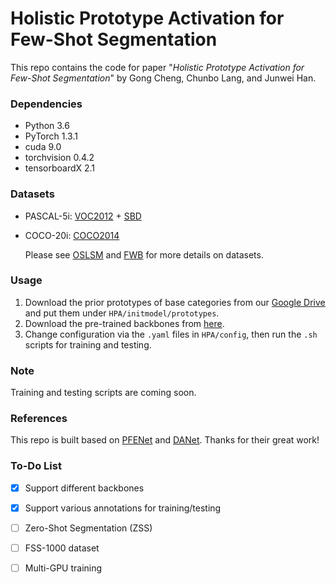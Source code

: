 # Holistic Prototype Activation for Few-Shot Segmentation

This repo contains the code for paper "*Holistic Prototype Activation for Few-Shot Segmentation*" by Gong Cheng, Chunbo Lang, and Junwei Han.

### Dependencies

- Python 3.6
- PyTorch 1.3.1
- cuda 9.0
- torchvision 0.4.2
- tensorboardX 2.1

### Datasets

- PASCAL-5i:  [VOC2012](http://host.robots.ox.ac.uk/pascal/VOC/voc2012/) + [SBD](http://home.bharathh.info/pubs/codes/SBD/download.html)
- COCO-20i:  [COCO2014](https://cocodataset.org/#download)

   Please see [OSLSM](https://arxiv.org/abs/1709.03410) and [FWB](https://openaccess.thecvf.com/content_ICCV_2019/html/Nguyen_Feature_Weighting_and_Boosting_for_Few-Shot_Segmentation_ICCV_2019_paper.html) for more details on datasets. 

### Usage

1. Download the prior prototypes of base categories from our [Google Drive](https://drive.google.com/file/d/1YFE-uLBBz89AflsJsa44R-4gqBhhyPer/view?usp=sharing) and put them under `HPA/initmodel/prototypes`. 
2. Download the pre-trained backbones from [here](https://drive.google.com/file/d/1AQcvMHHpURZM67MMgV-S3T0Kz-h2q7FR/view?usp=sharing).
3. Change configuration via the `.yaml` files in `HPA/config`, then run the `.sh` scripts for training and testing.

### Note

Training and testing scripts are coming soon.

### References

This repo is built based on [PFENet](https://github.com/dvlab-research/PFENet) and [DANet](https://github.com/junfu1115/DANet). Thanks for their great work!

### To-Do List

- [x] Support different backbones
- [x] Support various annotations for training/testing
- [ ] Zero-Shot Segmentation (ZSS)
- [ ] FSS-1000 dataset
- [ ] Multi-GPU training



